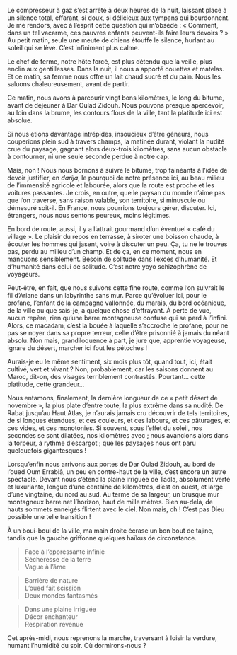 ﻿Le compresseur à gaz s’est arrêté à deux heures de la nuit, laissant place à un silence total, effarant, si doux, si délicieux aux tympans qui bourdonnent.
Je me rendors, avec à l’esprit cette question qui m’obsède : « Comment, dans un tel vacarme, ces pauvres enfants peuvent-ils faire leurs devoirs ? »
Au petit matin, seule une meute de chiens étouffe le silence, hurlant au soleil qui se lève. C’est infiniment plus calme.

Le chef de ferme, notre hôte forcé, est plus détendu que la veille, plus enclin aux gentillesses.
Dans la nuit, il nous a apporté couettes et matelas.
Et ce matin, sa femme nous offre un lait chaud sucré et du pain.
Nous les saluons chaleureusement, avant de partir.

Ce matin, nous avons à parcourir vingt bons kilomètres, le long du bitume, avant de déjeuner à Dar Oulad Zidouh.
Nous pouvons presque apercevoir, au loin dans la brume, les contours flous de la ville, tant la platitude ici est absolue.

Si nous étions davantage intrépides, insoucieux d’être gêneurs, nous couperions plein sud à travers champs, la matinée durant, violant la nudité crue du paysage, gagnant alors deux-trois kilomètres, sans aucun obstacle à contourner, ni une seule seconde perdue à notre cap.

Mais, non !
Nous nous bornons à suivre le bitume, trop fainéants à l’idée de devoir justifier, en *darija*, le pourquoi de notre présence ici, au beau milieu de l’immensité agricole et labourée, alors que la route est proche et les voitures passantes.
Je crois, en outre, que le paysan du monde n’aime pas que l’on traverse, sans raison valable, son territoire, si minuscule ou démesuré soit-il.
En France, nous pourrions toujours gérer, discuter.
Ici, étrangers, nous nous sentons peureux, moins légitimes.

En bord de route, aussi, il y a l’attrait gourmand d’un éventuel « café du village ».
Le plaisir du repos en terrasse, à siroter une boisson chaude, à écouter les hommes qui jasent, voire à discuter un peu.
Ça, tu ne le trouves pas, perdu au milieu d’un champ.
Et de ça, en ce moment, nous en manquons sensiblement.
Besoin de solitude dans l’excès d’humanité.
Et d’humanité dans celui de solitude.
C’est notre yoyo schizophrène de voyageurs.

Peut-être, en fait, que nous suivons cette fine route, comme l’on suivrait le fil d’Ariane dans un labyrinthe sans mur.
Parce qu’évoluer ici, pour le profane, l’enfant de la campagne vallonnée, du marais, du bord océanique, de la ville ou que sais-je, a quelque chose d’effrayant.
À perte de vue, aucun repère, rien qu’une barre montagneuse confuse qui se perd à l’infini.
Alors, ce macadam, c’est la bouée à laquelle s’accroche le profane, pour ne pas se noyer dans sa propre terreur, celle d’être prisonnié à jamais du néant absolu.
Non mais, grandiloquence à part, je jure que, apprentie voyageuse, ignare du désert, marcher ici fout les pétoches !

Aurais-je eu le même sentiment, six mois plus tôt, quand tout, ici, était cultivé, vert et vivant ?
Non, probablement, car les saisons donnent au Maroc, dit-on, des visages terriblement contrastés.
Pourtant... cette platitude, cette grandeur...

Nous entamons, finalement, la dernière longueur de ce « petit désert de novembre », la plus plate d’entre toute, la plus extrême dans sa nudité.
De Rabat jusqu’au Haut Atlas, je n’aurais jamais cru découvrir de tels territoires, de si longues étendues, et ces couleurs, et ces labours, et ces pâturages, et ces vides, et ces monotonies.
Si souvent, sous l’effet du soleil, nos secondes se sont dilatées, nos kilomètres avec ; nous avancions alors dans la torpeur, à rythme d’escargot ; que les paysages nous ont paru quelquefois gigantesques !

Lorsqu’enfin nous arrivons aux portes de Dar Oulad Zidouh, au bord de l’oued Oum Errabiâ, un peu en contre-haut de la ville, c’est encore un autre spectacle.
Devant nous s’étend la plaine irriguée de Tadla, absolument verte et luxuriante, longue d’une centaine de kilomètres, d’est en ouest, et large d’une vingtaine, du nord au sud.
Au terme de sa largeur, un brusque mur montagneux barre net l’horizon, haut de mille mètres. Bien au-delà, de hauts sommets enneigés flirtent avec le ciel.
Non mais, oh !
C’est pas Dieu possible une telle transition !

À un boui-boui de la ville, ma main droite écrase un bon bout de tajine, tandis que la gauche griffonne quelques haïkus de circonstance.

> Face à l’oppressante infinie  
Sécheresse de la terre  
Vague à l’âme

> Barrière de nature  
L’oued fait scission  
Deux mondes fantasmés

> Dans une plaine irriguée  
Décor enchanteur  
Respiration revenue

Cet après-midi, nous reprenons la marche, traversant à loisir la verdure, humant l’humidité du soir.
Où dormirons-nous ?
